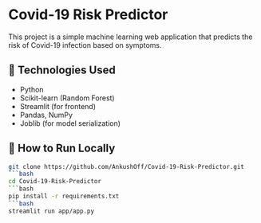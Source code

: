 # Covid-19 Risk Predictor

This project is a simple machine learning web application that predicts the risk of Covid-19 infection based on symptoms.

## 🔧 Technologies Used
- Python
- Scikit-learn (Random Forest)
- Streamlit (for frontend)
- Pandas, NumPy
- Joblib (for model serialization)

## 🚀 How to Run Locally

```bash
git clone https://github.com/AnkushOff/Covid-19-Risk-Predictor.git
```bash
cd Covid-19-Risk-Predictor
```bash
pip install -r requirements.txt
```bash
streamlit run app/app.py
